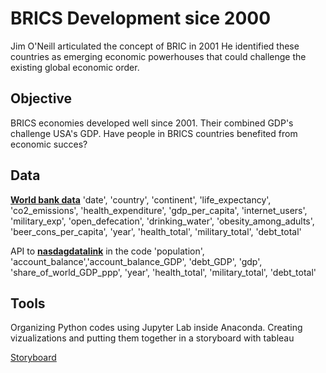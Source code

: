 # BRICS Development sice 2000

Jim O'Neill articulated the concept of BRIC in 2001
He identified these countries as emerging economic powerhouses that could challenge the existing global economic order. 

## Objective

BRICS economies developed well since 2001. Their combined GDP's challenge USA's GDP.
Have people in BRICS countries benefited from economic succes?

## Data

[**World bank data**]([https://www.kaggle.com/datasets/raminrzayev/life-expectancy-2000-2020/data])
'date', 'country', 'continent', 'life_expectancy', 'co2_emissions', 'health_expenditure', 'gdp_per_capita', 
'internet_users', 'military_exp', 'open_defecation', 'drinking_water', 'obesity_among_adults', 'beer_cons_per_capita', 
'year', 'health_total', 'military_total', 'debt_total'

API to [**nasdagdatalink**]([https://www.nasdaq.com/nasdaq-data-link]) in the code
'population', 'account_balance','account_balance_GDP', 'debt_GDP', 'gdp', 'share_of_world_GDP_ppp',
'year', 'health_total', 'military_total', 'debt_total'

 
## Tools

Organizing Python codes using Jupyter Lab inside Anaconda.
Creating vizualizations and putting them together in a storyboard with tableau
  
 [Storyboard]([https://public.tableau.com/app/profile/julian.klauder/viz/BRICS_17068388485610/Story1])
